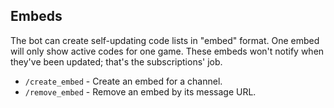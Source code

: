 ## Embeds

The bot can create self-updating code lists in "embed" format. One embed will only show active codes for one game. These embeds won't notify when they've been updated; that's the subscriptions' job.
- `/create_embed` - Create an embed for a channel.
- `/remove_embed` - Remove an embed by its message URL.